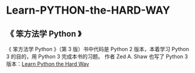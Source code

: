 # Learn-PYTHON-the-HARD-WAY
## 《 笨方法学 Python 》
《 笨方法学 Python 》（第 3 版）书中代码是 Python 2 版本，本着学习 Python 3 的目的，用 Python 3 完成本书的习题。
作者 Zed A. Shaw 也写了 Python 3 版本：[Learn Python the Hard Way](https://learnpythonthehardway.org/python3/)
